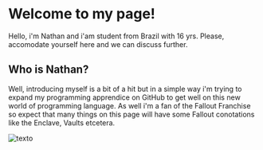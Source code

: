 # Welcome to my page!

Hello, i'm Nathan and i'am student from Brazil with 16 yrs. Please, accomodate yourself here and we can discuss further.

## Who is Nathan?

Well, introducing myself is a bit of a hit but in a simple way i'm trying to expand my programming apprendice on GitHub to get well on this new world of programming language. 
As well i'm a fan of the Fallout Franchise so expect that many things on this page will have some Fallout conotations like the Enclave, Vaults etcetera. 

![texto](https://upload.wikimedia.org/wikipedia/commons/b/b7/The_Enclave_Flag_%28Fallout%29.png)
